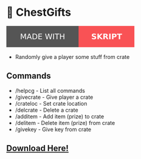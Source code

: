 # 🎉 ChestGifts
![](/skript.svg)
- Randomly give a player some stuff from crate
## Commands
- /helpcg - List all commands
- /givecrate <crate> - Give player a crate
- /crateloc <crate> - Set crate location
- /delcrate <crate> - Delete a crate
- /additem <crate> - Add item (prize) to crate
- /delitem <crate> - Delete item (prize) from crate
- /givekey <crate> - Give key from crate
  
## [Download Here!](https://www.spigotmc.org/resources/chestgifts.101563/)
